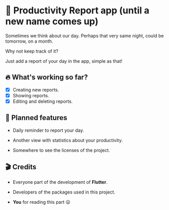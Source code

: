 # 🦆 Productivity Report app (until a new name comes up)

Sometimes we think about our day. Perhaps that very same night, could be tomorrow, on a month.

Why not keep track of it?

Just add a report of your day in the app, simple as that!

## 🔥 What's working so far?

* [x] Creating new reports.
* [x] Showing reports.
* [x] Editing and deleting reports.

## 🎯 Planned features

* Daily reminder to report your day.

* Another view with statistics about your productivity.

* Somewhere to see the licenses of the project.

## 🎬 Credits

* Everyone part of the development of **Flutter**.

* Developers of the packages used in this project.

* **You** for reading this part 😛
